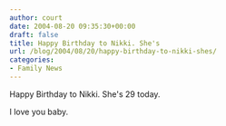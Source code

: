 ```yaml
---
author: court
date: 2004-08-20 09:35:30+00:00
draft: false
title: Happy Birthday to Nikki. She's
url: /blog/2004/08/20/happy-birthday-to-nikki-shes/
categories:
- Family News
---
```


Happy Birthday to Nikki.  She's 29 today.

I love you baby.
